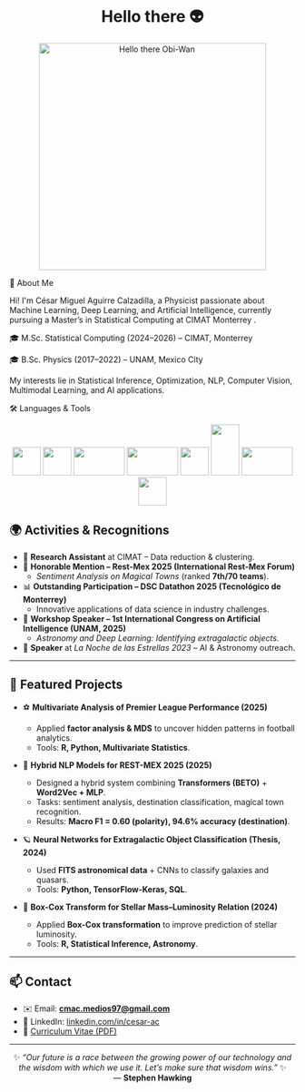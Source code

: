 <h1 align="center">Hello there 👽</h1>

<p align="center">
  <img src="https://media1.tenor.com/m/0Akz_GWDQyQAAAAd/star-wars-hello-there.gif" alt="Hello there Obi-Wan" width="400"/>
</p>


👋 About Me

Hi! I'm César Miguel Aguirre Calzadilla, a Physicist passionate about Machine Learning, Deep Learning, and Artificial Intelligence, currently pursuing a Master’s in Statistical Computing at CIMAT Monterrey
.

🎓 M.Sc. Statistical Computing (2024–2026) – CIMAT, Monterrey

🎓 B.Sc. Physics (2017–2022) – UNAM, Mexico City

My interests lie in Statistical Inference, Optimization, NLP, Computer Vision, Multimodal Learning, and AI applications.


🛠️ Languages & Tools
<p align="center"> <img src="https://cdn.jsdelivr.net/gh/devicons/devicon/icons/python/python-original.svg" width="50" height="50"/> <img src="https://cdn.jsdelivr.net/gh/devicons/devicon/icons/r/r-original.svg" width="50" height="50"/> <img src="https://cdn.jsdelivr.net/gh/devicons/devicon/icons/cplusplus/cplusplus-original.svg" width="90" height="50"/> <img src="https://upload.wikimedia.org/wikipedia/commons/thumb/d/d7/Sql_data_base_with_logo.svg/1920px-Sql_data_base_with_logo.svg.png" width="90" height="50"/> <img src="https://cdn.jsdelivr.net/gh/devicons/devicon/icons/tensorflow/tensorflow-original.svg" width="50" height="50"/> <img src="https://cdn.jsdelivr.net/gh/devicons/devicon/icons/pytorch/pytorch-original.svg" width="50" height="90"/> <img src="https://upload.wikimedia.org/wikipedia/commons/0/05/Scikit_learn_logo_small.svg" width="90" height="50"/> <img src="https://huggingface.co/front/assets/huggingface_logo-noborder.svg" width="50" height="50"/> </p>

## 🌍 Activities & Recognitions  

- 🔬 **Research Assistant** at CIMAT – Data reduction & clustering.  
- 🏅 **Honorable Mention – Rest-Mex 2025 (International Rest-Mex Forum)**  
  - *Sentiment Analysis on Magical Towns* (ranked **7th/70 teams**).  
- 📊 **Outstanding Participation – DSC Datathon 2025 (Tecnológico de Monterrey)**  
  - Innovative applications of data science in industry challenges.  
- 🧭 **Workshop Speaker – 1st International Congress on Artificial Intelligence (UNAM, 2025)**  
  - *Astronomy and Deep Learning: Identifying extragalactic objects.*
- 🎤 **Speaker** at *La Noche de las Estrellas 2023* – AI & Astronomy outreach. 

---

## 🚀 Featured Projects  

- ⚽ **Multivariate Analysis of Premier League Performance (2025)**  
  - Applied **factor analysis & MDS** to uncover hidden patterns in football analytics.  
  - Tools: **R, Python, Multivariate Statistics**.  

- 🤖 **Hybrid NLP Models for REST-MEX 2025 (2025)**  
  - Designed a hybrid system combining **Transformers (BETO)** + **Word2Vec + MLP**.  
  - Tasks: sentiment analysis, destination classification, magical town recognition.  
  - Results: **Macro F1 = 0.60 (polarity), 94.6% accuracy (destination)**.  

- 🪐 **Neural Networks for Extragalactic Object Classification (Thesis, 2024)**  
  - Used **FITS astronomical data** + CNNs to classify galaxies and quasars.  
  - Tools: **Python, TensorFlow-Keras, SQL**.  

- 🌟 **Box-Cox Transform for Stellar Mass–Luminosity Relation (2024)**  
  - Applied **Box-Cox transformation** to improve prediction of stellar luminosity.  
  - Tools: **R, Statistical Inference, Astronomy**.  

---

## 📫 Contact  

- ✉️ Email: **[cmac.medios97@gmail.com](mailto:cesar.aguirre@cimat.mx)**  
- 💼 LinkedIn: [linkedin.com/in/cesar-ac](https://www.linkedin.com/in/cesar-ac)  
- 📄 [Curriculum Vitae (PDF)](https://github.com/CesarArcano97/CV/blob/main/CV_Corto_CMAC.pdf)  

---

<p align="center">
✨ <i>“Our future is a race between the growing power of our technology and the wisdom with which we use it. Let’s make sure that wisdom wins.”</i> ✨  
<br>— <b>Stephen Hawking</b>
</p>



<!--
**CesarArcano97/CesarArcano97** is a ✨ _special_ ✨ repository because its `README.md` (this file) appears on your GitHub profile.

Here are some ideas to get you started:

- 🔭 I’m currently working on ...
- 🌱 I’m currently learning ...
- 👯 I’m looking to collaborate on ...
- 🤔 I’m looking for help with ...
- 💬 Ask me about ...
- 📫 How to reach me: ...
- 😄 Pronouns: ...
- ⚡ Fun fact: ...
-->
